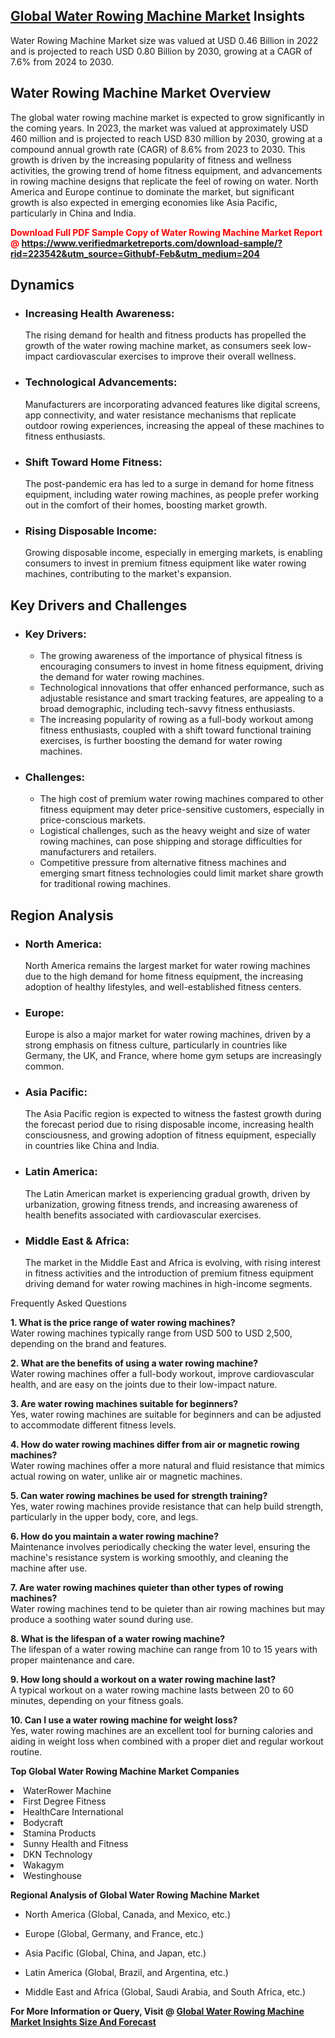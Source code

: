 <h2><a href="https://www.verifiedmarketreports.com/download-sample/?rid=223542&amp;utm_source=Githubf&amp;utm_medium=204" target="_blank">Global Water Rowing Machine Market</a> Insights</h2><p>Water Rowing Machine Market size was valued at USD 0.46 Billion in 2022 and is projected to reach USD 0.80 Billion by 2030, growing at a CAGR of 7.6% from 2024 to 2030.</p><p> <h2>Water Rowing Machine Market Overview</h2> <p>The global water rowing machine market is expected to grow significantly in the coming years. In 2023, the market was valued at approximately USD 460 million and is projected to reach USD 830 million by 2030, growing at a compound annual growth rate (CAGR) of 8.6% from 2023 to 2030. This growth is driven by the increasing popularity of fitness and wellness activities, the growing trend of home fitness equipment, and advancements in rowing machine designs that replicate the feel of rowing on water. North America and Europe continue to dominate the market, but significant growth is also expected in emerging economies like Asia Pacific, particularly in China and India. <strong><p><span class=""><span style="color: #ff0000;"><strong>Download Full PDF Sample Copy of Water Rowing Machine Market Report</strong> @ </span><a href="https://www.verifiedmarketreports.com/download-sample/?rid=223542&amp;utm_source=Githubf-Feb&amp;utm_medium=204" target="_blank">https://www.verifiedmarketreports.com/download-sample/?rid=223542&amp;utm_source=Githubf-Feb&amp;utm_medium=204</a></span></p></strong> <h2>Dynamics</h2> <ul> <li><h3>Increasing Health Awareness:</h3> The rising demand for health and fitness products has propelled the growth of the water rowing machine market, as consumers seek low-impact cardiovascular exercises to improve their overall wellness.</li> <li><h3>Technological Advancements:</h3> Manufacturers are incorporating advanced features like digital screens, app connectivity, and water resistance mechanisms that replicate outdoor rowing experiences, increasing the appeal of these machines to fitness enthusiasts.</li> <li><h3>Shift Toward Home Fitness:</h3> The post-pandemic era has led to a surge in demand for home fitness equipment, including water rowing machines, as people prefer working out in the comfort of their homes, boosting market growth.</li> <li><h3>Rising Disposable Income:</h3> Growing disposable income, especially in emerging markets, is enabling consumers to invest in premium fitness equipment like water rowing machines, contributing to the market's expansion.</li> </ul> <h2>Key Drivers and Challenges</h2> <ul> <li><h3>Key Drivers:</h3> <ul> <li>The growing awareness of the importance of physical fitness is encouraging consumers to invest in home fitness equipment, driving the demand for water rowing machines.</li> <li>Technological innovations that offer enhanced performance, such as adjustable resistance and smart tracking features, are appealing to a broad demographic, including tech-savvy fitness enthusiasts.</li> <li>The increasing popularity of rowing as a full-body workout among fitness enthusiasts, coupled with a shift toward functional training exercises, is further boosting the demand for water rowing machines.</li> </ul> </li> <li><h3>Challenges:</h3> <ul> <li>The high cost of premium water rowing machines compared to other fitness equipment may deter price-sensitive customers, especially in price-conscious markets.</li> <li>Logistical challenges, such as the heavy weight and size of water rowing machines, can pose shipping and storage difficulties for manufacturers and retailers.</li> <li>Competitive pressure from alternative fitness machines and emerging smart fitness technologies could limit market share growth for traditional rowing machines.</li> </ul> </li> </ul> <h2>Region Analysis</h2> <ul> <li><h3>North America:</h3> North America remains the largest market for water rowing machines due to the high demand for home fitness equipment, the increasing adoption of healthy lifestyles, and well-established fitness centers.</li> <li><h3>Europe:</h3> Europe is also a major market for water rowing machines, driven by a strong emphasis on fitness culture, particularly in countries like Germany, the UK, and France, where home gym setups are increasingly common.</li> <li><h3>Asia Pacific:</h3> The Asia Pacific region is expected to witness the fastest growth during the forecast period due to rising disposable income, increasing health consciousness, and growing adoption of fitness equipment, especially in countries like China and India.</li> <li><h3>Latin America:</h3> The Latin American market is experiencing gradual growth, driven by urbanization, growing fitness trends, and increasing awareness of health benefits associated with cardiovascular exercises.</li> <li><h3>Middle East & Africa:</h3> The market in the Middle East and Africa is evolving, with rising interest in fitness activities and the introduction of premium fitness equipment driving demand for water rowing machines in high-income segments.</li> </ul> <p>Frequently Asked Questions</p> <p><strong>1. What is the price range of water rowing machines?</strong><br>Water rowing machines typically range from USD 500 to USD 2,500, depending on the brand and features.</p> <p><strong>2. What are the benefits of using a water rowing machine?</strong><br>Water rowing machines offer a full-body workout, improve cardiovascular health, and are easy on the joints due to their low-impact nature.</p> <p><strong>3. Are water rowing machines suitable for beginners?</strong><br>Yes, water rowing machines are suitable for beginners and can be adjusted to accommodate different fitness levels.</p> <p><strong>4. How do water rowing machines differ from air or magnetic rowing machines?</strong><br>Water rowing machines offer a more natural and fluid resistance that mimics actual rowing on water, unlike air or magnetic machines.</p> <p><strong>5. Can water rowing machines be used for strength training?</strong><br>Yes, water rowing machines provide resistance that can help build strength, particularly in the upper body, core, and legs.</p> <p><strong>6. How do you maintain a water rowing machine?</strong><br>Maintenance involves periodically checking the water level, ensuring the machine's resistance system is working smoothly, and cleaning the machine after use.</p> <p><strong>7. Are water rowing machines quieter than other types of rowing machines?</strong><br>Water rowing machines tend to be quieter than air rowing machines but may produce a soothing water sound during use.</p> <p><strong>8. What is the lifespan of a water rowing machine?</strong><br>The lifespan of a water rowing machine can range from 10 to 15 years with proper maintenance and care.</p> <p><strong>9. How long should a workout on a water rowing machine last?</strong><br>A typical workout on a water rowing machine lasts between 20 to 60 minutes, depending on your fitness goals.</p> <p><strong>10. Can I use a water rowing machine for weight loss?</strong><br>Yes, water rowing machines are an excellent tool for burning calories and aiding in weight loss when combined with a proper diet and regular workout routine.</p> </p><p><strong>Top Global Water Rowing Machine Market Companies</strong></p><div data-test-id=""><p><li>WaterRower Machine</li><li> First Degree Fitness</li><li> HealthCare International</li><li> Bodycraft</li><li> Stamina Products</li><li> Sunny Health and Fitness</li><li> DKN Technology</li><li> Wakagym</li><li> Westinghouse</li></p><div><strong>Regional Analysis of&nbsp;Global Water Rowing Machine Market</strong></div><ul><li dir="ltr"><p dir="ltr">North America&nbsp;(Global, Canada, and Mexico, etc.)</p></li><li dir="ltr"><p dir="ltr">Europe (Global, Germany, and France, etc.)</p></li><li dir="ltr"><p dir="ltr">Asia Pacific&nbsp;(Global, China, and Japan, etc.)</p></li><li dir="ltr"><p dir="ltr">Latin America&nbsp;(Global, Brazil, and Argentina, etc.)</p></li><li dir="ltr">Middle East and Africa&nbsp;(Global, Saudi Arabia, and South Africa, etc.)</li></ul><p><strong>For More Information or Query, Visit @&nbsp;</strong><strong><a href="https://www.verifiedmarketreports.com/product/water-rowing-machine-market/?utm_source=Githubf&amp;utm_medium=204" target="_blank">Global Water Rowing Machine Market Insights Size And Forecast</a></strong></p></div>
